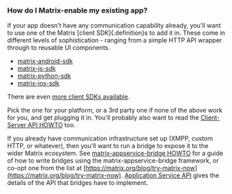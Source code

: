 ### How do I Matrix-enable my existing app?

If your app doesn't have any communication capability already, you'll want
to use one of the Matrix [client SDK]{.definition}s to add it in.   These come in different levels of sophistication - ranging from a simple HTTP API wrapper through to reusable UI components. 

* [matrix-android-sdk](https://github.com/matrix-org/matrix-android-sdk)
* [matrix-js-sdk](https://github.com/matrix-org/matrix-js-sdk)
* [matrix-python-sdk](https://github.com/matrix-org/matrix-python-sdk)
* [matrix-ios-sdk](https://github.com/matrix-org/matrix-ios-sdk)

There are even [more client SDKs available](https://matrix.org/docs/projects/try-matrix-now.html#client-sdks).

Pick the one for your platform, or a 3rd party one if none of the above work for you,
and get plugging it in.  You'll probably also want to read the [Client-Server API
HOWTO](http://matrix.org/docs/howtos/client-server.html) too.

If you already have communication infrastructure set up (XMPP, custom HTTP, or whatever),
then you'll want to run a bridge to expose it to the wider Matrix ecosystem.
See [matrix-appservice-bridge HOWTO](https://github.com/matrix-org/matrix-appservice-bridge/blob/master/HOWTO.md) for a
guide of how to write bridges using the matrix-appservice-bridge framework, or co-opt one
from the list at [https://matrix.org/blog/try-matrix-now](https://matrix.org/blog/try-matrix-now).
[Application Service API](/docs/spec/#application-service-api) gives the details of the API
that bridges have to implement.